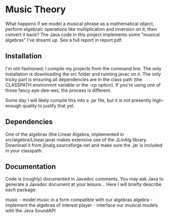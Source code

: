# Music Theory
What happens if we model a musical phrase as a mathematical object, perform algebraic operations like multiplication and inversion on it, then convert it back? The Java code in this project implements some "musical algebras" I've dreamt up. See a full report in report.pdf.

## Installation
I'm old-fashioned; I compile my projects from the command line. The only installation is downloading the src folder and running javac on it. The only tricky part is ensuring all dependencies are in the class path (the CLASSPATH environmnt variable or the -cp option). If you're using one of those fancy eye-dee-ees, the process is different.

Some day I will likely compile this into a .jar file, but it is not presently high-enough quality to justify that yet.

## Dependencies
One of the algebras (the Linear Algebra, implemented in src/algebra/Linear.java) makes extensive use of the JLinAlg library. Download it from jlinalg.sourceforge.net and make sure the .jar is included in your classpath.

## Documentation
Code is (roughly) documented in Javadoc comments. You may ask Java to generate a Javadoc document at your leisure... Here I will briefly describe each package:

music - model music in a form compatible with our algebras
algebra - implement the algebras of interest
player - interface our musical models with the Java SoundAPI
